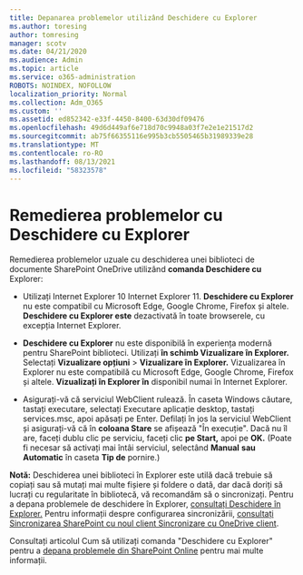 ```yaml
---
title: Depanarea problemelor utilizând Deschidere cu Explorer
ms.author: toresing
author: tomresing
manager: scotv
ms.date: 04/21/2020
ms.audience: Admin
ms.topic: article
ms.service: o365-administration
ROBOTS: NOINDEX, NOFOLLOW
localization_priority: Normal
ms.collection: Adm_O365
ms.custom: ''
ms.assetid: ed852342-e33f-4450-8400-63d30df09476
ms.openlocfilehash: 49d6d449af6e718d70c9948a03f7e2e1e21517d2
ms.sourcegitcommit: ab75f66355116e995b3cb5505465b31989339e28
ms.translationtype: MT
ms.contentlocale: ro-RO
ms.lasthandoff: 08/13/2021
ms.locfileid: "58323578"
---
```

# <a name="fix-problems-with-open-with-explorer"></a>Remedierea problemelor cu Deschidere cu Explorer

Remedierea problemelor uzuale cu deschiderea unei biblioteci de documente SharePoint OneDrive utilizând **comanda Deschidere cu** Explorer: 
  
- Utilizați Internet Explorer 10 Internet Explorer 11. **Deschidere cu Explorer** nu este compatibil cu Microsoft Edge, Google Chrome, Firefox și altele. **Deschidere cu Explorer este** dezactivată în toate browserele, cu excepția Internet Explorer. 
    
- **Deschidere cu Explorer** nu este disponibilă în experiența modernă pentru SharePoint biblioteci. Utilizați **în schimb Vizualizare în Explorer.** Selectați **Vizualizare opțiuni** \> **Vizualizare în Explorer.** Vizualizarea în Explorer nu este compatibilă cu Microsoft Edge, Google Chrome, Firefox și altele. **Vizualizați în Explorer în** disponibil numai în Internet Explorer. 
    
- Asigurați-vă că serviciul WebClient rulează. În caseta Windows căutare, tastați executare, selectați Executare aplicație desktop, tastați services.msc, apoi apăsați pe Enter. Defilați în jos la serviciul WebClient și asigurați-vă că în **coloana Stare** se afișează "În execuție". Dacă nu îl are, faceți dublu clic pe serviciu, faceți clic **pe Start,** apoi pe **OK.** (Poate fi necesar să activați mai întâi serviciul, selectând **Manual** **sau Automatic** în caseta **Tip de** pornire.) 
    
**Notă:** Deschiderea unei biblioteci în Explorer este utilă dacă trebuie să copiați sau să mutați mai multe fișiere și foldere o dată, dar dacă doriți să lucrați cu regularitate în bibliotecă, vă recomandăm să o sincronizați. Pentru a depana problemele de deschidere în Explorer, [consultați Deschidere în Explorer.](https://go.microsoft.com/fwlink/?linkid=871665) Pentru informații despre configurarea sincronizării, [consultați Sincronizarea SharePoint cu noul client Sincronizare cu OneDrive client](https://go.microsoft.com/fwlink/?linkid=871666).
  
Consultați articolul Cum să utilizați comanda "Deschidere cu Explorer" pentru a [depana problemele din SharePoint Online](https://docs.microsoft.com/sharepoint/support/lists-and-libraries/troubleshoot-issues-using-open-with-explorer) pentru mai multe informații. 
  


